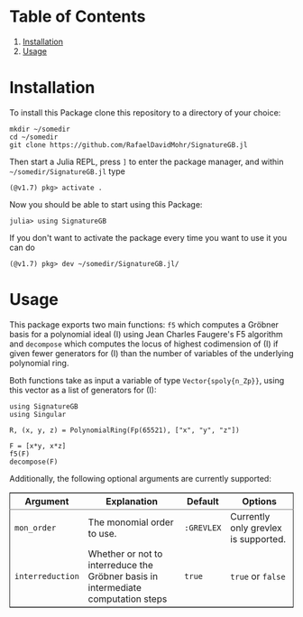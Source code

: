 
# Table of Contents

1.  [Installation](#orgef3632b)
2.  [Usage](#org8efb3ca)



<a id="orgef3632b"></a>

# Installation

To install this Package clone this repository to a directory of your choice:

    mkdir ~/somedir
    cd ~/somedir
    git clone https://github.com/RafaelDavidMohr/SignatureGB.jl

Then start a Julia REPL, press `]` to enter the package manager, and within `~/somedir/SignatureGB.jl` type

    (@v1.7) pkg> activate .

Now you should be able to start using this Package:

    julia> using SignatureGB

If you don't want to activate the package every time you want to use it you can do

    (@v1.7) pkg> dev ~/somedir/SignatureGB.jl/


<a id="org8efb3ca"></a>

# Usage

This package exports two main functions: `f5` which computes a Gröbner basis for a polynomial ideal \(I\) using Jean Charles Faugere's F5 algorithm and `decompose` which computes the locus of highest codimension of \(I\) if given fewer generators for \(I\) than the number of variables of the underlying polynomial ring.

Both functions take as input a variable of type `Vector{spoly{n_Zp}}`, using this vector as a list of generators for \(I\):

    using SignatureGB
    using Singular
    
    R, (x, y, z) = PolynomialRing(Fp(65521), ["x", "y", "z"])
    
    F = [x*y, x*z]
    f5(F)
    decompose(F)

Additionally, the following optional arguments are currently supported:

<table border="2" cellspacing="0" cellpadding="6" rules="groups" frame="hsides">


<colgroup>
<col  class="org-left" />

<col  class="org-left" />

<col  class="org-left" />

<col  class="org-left" />
</colgroup>
<thead>
<tr>
<th scope="col" class="org-left">Argument</th>
<th scope="col" class="org-left">Explanation</th>
<th scope="col" class="org-left">Default</th>
<th scope="col" class="org-left">Options</th>
</tr>
</thead>

<tbody>
<tr>
<td class="org-left"><code>mon_order</code></td>
<td class="org-left">The monomial order to use.</td>
<td class="org-left"><code>:GREVLEX</code></td>
<td class="org-left">Currently only grevlex is supported.</td>
</tr>


<tr>
<td class="org-left"><code>interreduction</code></td>
<td class="org-left">Whether or not to interreduce the Gröbner basis in intermediate computation steps</td>
<td class="org-left"><code>true</code></td>
<td class="org-left"><code>true</code> or <code>false</code></td>
</tr>
</tbody>
</table>

